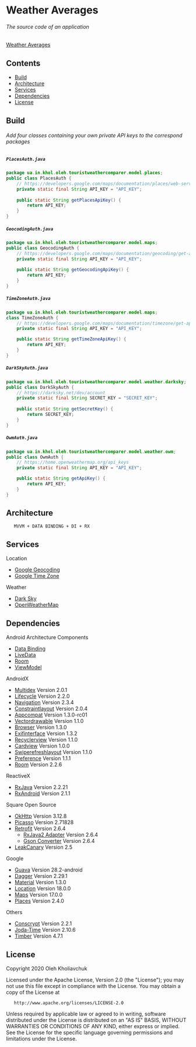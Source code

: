 # Weather Averages

###### The source code of an application
[Weather Averages](https://play.google.com/store/apps/details?id=ua.in.khol.oleh.touristweathercomparer)

## Contents
* [Build](#build)
* [Architecture](#architecture)
* [Services](#services)
* [Dependencies](#dependencies)
* [License](#license)

## Build
###### Add four classes containing your own private API keys to the correspond packages
##### `PlacesAuth.java`
```java
package ua.in.khol.oleh.touristweathercomparer.model.places;
public class PlacesAuth {
    // https://developers.google.com/maps/documentation/places/web-service/get-api-key
    private static final String API_KEY = "API_KEY";
    
    public static String getPlacesApiKey() {
        return API_KEY;
    }
}
```

##### `GeocodingAuth.java`
```java
package ua.in.khol.oleh.touristweathercomparer.model.maps;
public class GeocodingAuth {
    // https://developers.google.com/maps/documentation/geocoding/get-api-key
    private static final String API_KEY = "API_KEY";
    
    public static String getGeocodingApiKey() {
        return API_KEY;
    }
}
```

##### `TimeZoneAuth.java`
```java
package ua.in.khol.oleh.touristweathercomparer.model.maps;
class TimeZoneAuth {
    // https://developers.google.com/maps/documentation/timezone/get-api-key
    private static final String API_KEY = "API_KEY";

    public static String getTimeZoneApiKey() {
        return API_KEY;
    }
}
```

##### `DarkSkyAuth.java`
```java
package ua.in.khol.oleh.touristweathercomparer.model.weather.darksky;
public class DarkSkyAuth {
    // https://darksky.net/dev/account
    private static final String SECRET_KEY = "SECRET_KEY";
    
    public static String getSecretKey() {
        return SECRET_KEY;
    }
}
```
##### `OwmAuth.java`
```java
package ua.in.khol.oleh.touristweathercomparer.model.weather.owm;
public class OwmAuth {
    // https://home.openweathermap.org/api_keys
    private static final String API_KEY = "API_KEY";

    public static String getApiKey() {
        return API_KEY;
    }
}
```

## Architecture

       MVVM + DATA BINDING + DI + RX

## Services

Location
- [Google Geocoding](https://developers.google.com/maps/documentation/geocoding)
- [Google Time Zone](https://developers.google.com/maps/documentation/timezone)

Weather
- [Dark Sky](https://darksky.net/dev)
- [OpenWeatherMap](https://openweathermap.org/api)

## Dependencies

Android Architecture Components
- [Data Binding](https://developer.android.com/topic/libraries/data-binding/)
- [LiveData](https://developer.android.com/topic/libraries/architecture/livedata)
- [Room](https://developer.android.com/topic/libraries/architecture/room)
- [ViewModel](https://developer.android.com/topic/libraries/architecture/viewmodel)

AndroidX
- [Multidex](https://developer.android.com/studio/build/multidex) Version 2.0.1
- [Lifecycle](https://developer.android.com/jetpack/androidx/releases/lifecycle) Version 2.2.0
- [Navigation](https://developer.android.com/jetpack/androidx/releases/navigation) Version 2.3.4
- [Constraintlayout](https://developer.android.com/jetpack/androidx/releases/constraintlayout) Version 2.0.4
- [Appcompat](https://developer.android.com/jetpack/androidx/releases/appcompat) Version 1.3.0-rc01
- [Vectordrawable](https://developer.android.com/jetpack/androidx/releases/vectordrawable) Version 1.1.0
- [Browser](https://developer.android.com/jetpack/androidx/releases/browser) Version 1.3.0
- [Exifinterface](https://developer.android.com/jetpack/androidx/releases/exifinterface) Version 1.3.2
- [Recyclerview](https://developer.android.com/jetpack/androidx/releases/recyclerview) Version 1.1.0
- [Cardview](https://developer.android.com/jetpack/androidx/releases/cardview) Version 1.0.0
- [Swiperefreshlayout](https://developer.android.com/jetpack/androidx/releases/swiperefreshlayout) Version 1.1.0
- [Preference](https://developer.android.com/jetpack/androidx/releases/preference) Version 1.1.1
- [Room](https://developer.android.com/jetpack/androidx/releases/room) Version 2.2.6

ReactiveX
- [RxJava](https://github.com/ReactiveX/RxJava) Version 2.2.21
- [RxAndroid](https://github.com/ReactiveX/RxAndroid) Version 2.1.1

Square Open Source
- [OkHttp](https://square.github.io/okhttp) Version 3.12.8
- [Picasso](https://square.github.io/picasso) Version 2.71828
- [Retrofit](https://square.github.io/retrofit) Version 2.6.4
    - [RxJava2 Adapter](https://github.com/square/retrofit/tree/master/retrofit-adapters/rxjava2) Version 2.6.4
    - [Gson Converter](https://github.com/square/retrofit/tree/master/retrofit-converters/gson) Version 2.6.4
- [LeakCanary](https://square.github.io/leakcanary) Version 2.5

Google
- [Guava](https://github.com/google/guava) Version 28.2-android
- [Dagger](https://github.com/google/dagger) Version 2.29.1
- [Material](https://material.io/develop/android/docs/getting-started/) Version 1.3.0
- [Location](https://developer.android.com/training/location) Version 18.0.0
- [Maps](https://developer.android.com/training/maps) Version 17.0.0
- [Places](https://developers.google.com/places/android-sdk/intro) Version 2.4.0

Others
- [Conscrypt](https://github.com/google/conscrypt) Version 2.2.1
- [Joda-Time](https://www.joda.org/joda-time) Version 2.10.6
- [Timber](https://github.com/JakeWharton/timber) Version 4.7.1

## License

   Copyright 2020 Oleh Kholiavchuk

   Licensed under the Apache License, Version 2.0 (the "License");
   you may not use this file except in compliance with the License.
   You may obtain a copy of the License at

       http://www.apache.org/licenses/LICENSE-2.0

   Unless required by applicable law or agreed to in writing, software
   distributed under the License is distributed on an "AS IS" BASIS,
   WITHOUT WARRANTIES OR CONDITIONS OF ANY KIND, either express or implied.
   See the License for the specific language governing permissions and
   limitations under the License.
